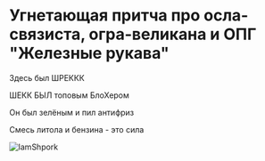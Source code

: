# Угнетающая притча про осла-связиста, огра-великана и ОПГ "Железные рукава"

Здесь был ШРЕККК

ШЕКК БЫЛ топовым БлоХером

Он был зелёным и пил антифриз

Смесь литола и бензина - это сила

![IamShpork](https://steamcdn-a.akamaihd.net/steamcommunity/public/images/avatars/d3/d394f0b9269fd0eebb90f384f0765a9ccbeb1110_full.jpg "IamShpork")




